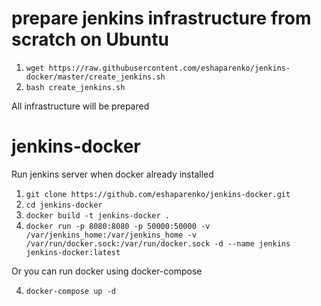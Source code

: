 # prepare jenkins infrastructure from scratch on Ubuntu
1. ```wget https://raw.githubusercontent.com/eshaparenko/jenkins-docker/master/create_jenkins.sh```
2. ```bash create_jenkins.sh```

All infrastructure will be prepared

# jenkins-docker
Run jenkins server when docker already installed

1. ```git clone https://github.com/eshaparenko/jenkins-docker.git```
2. ```cd jenkins-docker```
3. ```docker build -t jenkins-docker .```
4. ```docker run -p 8080:8080 -p 50000:50000 -v /var/jenkins_home:/var/jenkins_home -v /var/run/docker.sock:/var/run/docker.sock -d --name jenkins jenkins-docker:latest```

Or you can run docker using docker-compose

4. ```docker-compose up -d```
